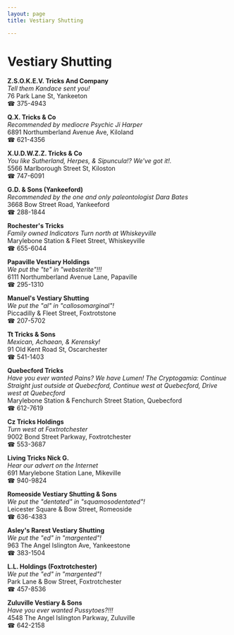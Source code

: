 ```yaml
---
layout: page 
title: Vestiary Shutting

---
```



# Vestiary Shutting


 **Z.S.O.K.E.V. Tricks And Company**  
_Tell them Kandace sent you!_  
76 Park Lane St, Yankeeton  
☎ 375-4943

**Q.X. Tricks & Co**  
_Recommended by mediocre Psychic Ji Harper_  
6891 Northumberland Avenue Ave, Kiloland  
☎ 621-4356

**X.U.D.W.Z.Z. Tricks & Co**  
_You like Sutherland, Herpes, & Sipuncula!? We've got it!._  
5566 Marlborough Street St, Kiloston  
☎ 747-6091

**G.D. & Sons (Yankeeford)**  
_Recommended by the one and only paleontologist Dara Bates_  
3668 Bow Street Road, Yankeeford  
☎ 288-1844

**Rochester's Tricks**  
_Family owned Indicators 
Turn north at Whiskeyville_  
Marylebone Station & Fleet Street, Whiskeyville  
☎ 655-6044

**Papaville Vestiary Holdings**  
_We put the "te" in "websterite"!!!_  
6111 Northumberland Avenue Lane, Papaville  
☎ 295-1310

**Manuel's Vestiary Shutting**  
_We put the "al" in "callosomarginal"!_  
Piccadilly & Fleet Street, Foxtrotstone  
☎ 207-5702

**Tt Tricks & Sons**  
_Mexican, Achaean, & Kerensky!_  
91 Old Kent Road St, Oscarchester  
☎ 541-1403

**Quebecford Tricks**  
_Have you ever wanted Pains? We have Lumen! 
The Cryptogamia: Continue Straight just outside at Quebecford, Continue west at Quebecford, Drive west at Quebecford_  
Marylebone Station & Fenchurch Street Station, Quebecford  
☎ 612-7619

**Cz Tricks Holdings**  
_Turn west at Foxtrotchester_  
9002 Bond Street Parkway, Foxtrotchester  
☎ 553-3687

**Living Tricks Nick G.**  
_Hear our advert on the Internet_  
691 Marylebone Station Lane, Mikeville  
☎ 940-9824

**Romeoside Vestiary Shutting & Sons**  
_We put the "dentated" in "squamosodentated"!_  
Leicester Square & Bow Street, Romeoside  
☎ 636-4383

**Asley's Rarest Vestiary Shutting**  
_We put the "ed" in "margented"!_  
963 The Angel Islington Ave, Yankeestone  
☎ 383-1504

**L.L. Holdings (Foxtrotchester)**  
_We put the "ed" in "margented"!_  
Park Lane & Bow Street, Foxtrotchester  
☎ 457-8536

**Zuluville Vestiary & Sons**  
_Have you ever wanted Pussytoes?!!!_  
4548 The Angel Islington Parkway, Zuluville  
☎ 642-2158

